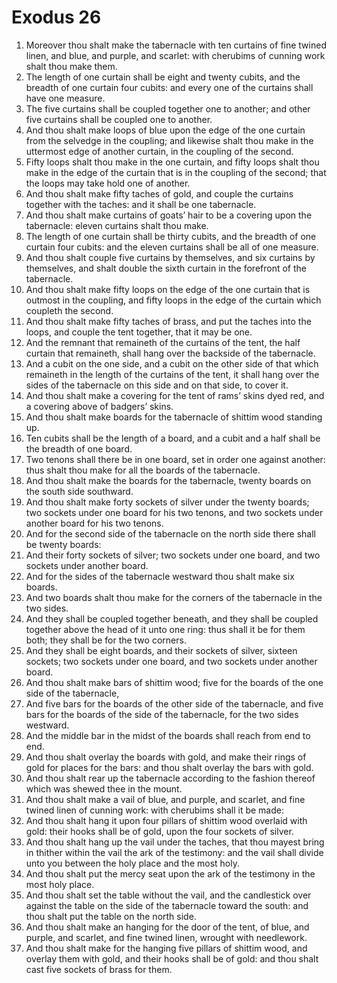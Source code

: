 ﻿# Exodus 26
1. Moreover thou shalt make the tabernacle with ten curtains of fine twined linen, and blue, and purple, and scarlet: with cherubims of cunning work shalt thou make them. 
2. The length of one curtain shall be eight and twenty cubits, and the breadth of one curtain four cubits: and every one of the curtains shall have one measure. 
3. The five curtains shall be coupled together one to another; and other five curtains shall be coupled one to another. 
4. And thou shalt make loops of blue upon the edge of the one curtain from the selvedge in the coupling; and likewise shalt thou make in the uttermost edge of another curtain, in the coupling of the second. 
5. Fifty loops shalt thou make in the one curtain, and fifty loops shalt thou make in the edge of the curtain that is in the coupling of the second; that the loops may take hold one of another. 
6. And thou shalt make fifty taches of gold, and couple the curtains together with the taches: and it shall be one tabernacle. 
7.  And thou shalt make curtains of goats’ hair to be a covering upon the tabernacle: eleven curtains shalt thou make. 
8. The length of one curtain shall be thirty cubits, and the breadth of one curtain four cubits: and the eleven curtains shall be all of one measure. 
9. And thou shalt couple five curtains by themselves, and six curtains by themselves, and shalt double the sixth curtain in the forefront of the tabernacle. 
10. And thou shalt make fifty loops on the edge of the one curtain that is outmost in the coupling, and fifty loops in the edge of the curtain which coupleth the second. 
11. And thou shalt make fifty taches of brass, and put the taches into the loops, and couple the tent together, that it may be one. 
12. And the remnant that remaineth of the curtains of the tent, the half curtain that remaineth, shall hang over the backside of the tabernacle. 
13. And a cubit on the one side, and a cubit on the other side of that which remaineth in the length of the curtains of the tent, it shall hang over the sides of the tabernacle on this side and on that side, to cover it. 
14. And thou shalt make a covering for the tent of rams’ skins dyed red, and a covering above of badgers’ skins. 
15.  And thou shalt make boards for the tabernacle of shittim wood standing up. 
16. Ten cubits shall be the length of a board, and a cubit and a half shall be the breadth of one board. 
17. Two tenons shall there be in one board, set in order one against another: thus shalt thou make for all the boards of the tabernacle. 
18. And thou shalt make the boards for the tabernacle, twenty boards on the south side southward. 
19. And thou shalt make forty sockets of silver under the twenty boards; two sockets under one board for his two tenons, and two sockets under another board for his two tenons. 
20. And for the second side of the tabernacle on the north side there shall be twenty boards: 
21. And their forty sockets of silver; two sockets under one board, and two sockets under another board. 
22. And for the sides of the tabernacle westward thou shalt make six boards. 
23. And two boards shalt thou make for the corners of the tabernacle in the two sides. 
24. And they shall be coupled together beneath, and they shall be coupled together above the head of it unto one ring: thus shall it be for them both; they shall be for the two corners. 
25. And they shall be eight boards, and their sockets of silver, sixteen sockets; two sockets under one board, and two sockets under another board. 
26.  And thou shalt make bars of shittim wood; five for the boards of the one side of the tabernacle, 
27. And five bars for the boards of the other side of the tabernacle, and five bars for the boards of the side of the tabernacle, for the two sides westward. 
28. And the middle bar in the midst of the boards shall reach from end to end. 
29. And thou shalt overlay the boards with gold, and make their rings of gold for places for the bars: and thou shalt overlay the bars with gold. 
30. And thou shalt rear up the tabernacle according to the fashion thereof which was shewed thee in the mount. 
31.  And thou shalt make a vail of blue, and purple, and scarlet, and fine twined linen of cunning work: with cherubims shall it be made: 
32. And thou shalt hang it upon four pillars of shittim wood overlaid with gold: their hooks shall be of gold, upon the four sockets of silver. 
33.  And thou shalt hang up the vail under the taches, that thou mayest bring in thither within the vail the ark of the testimony: and the vail shall divide unto you between the holy place and the most holy. 
34. And thou shalt put the mercy seat upon the ark of the testimony in the most holy place. 
35. And thou shalt set the table without the vail, and the candlestick over against the table on the side of the tabernacle toward the south: and thou shalt put the table on the north side. 
36. And thou shalt make an hanging for the door of the tent, of blue, and purple, and scarlet, and fine twined linen, wrought with needlework. 
37. And thou shalt make for the hanging five pillars of shittim wood, and overlay them with gold, and their hooks shall be of gold: and thou shalt cast five sockets of brass for them. 
